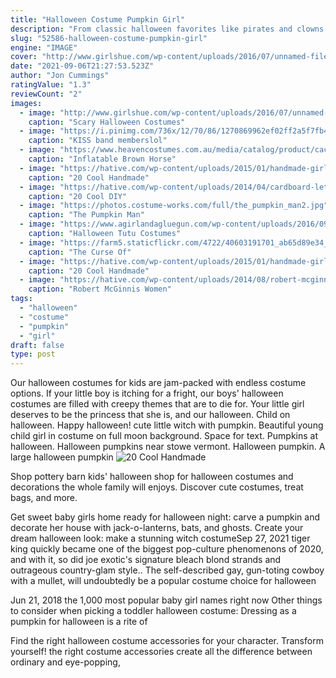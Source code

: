 ```yaml
---
title: "Halloween Costume Pumpkin Girl"
description: "From classic halloween favorites like pirates and clowns to pop culture necessities, weve got halloween costume ideas for 2021 and years to come. Halloween 2021 is the perfect time for you to take your imagination to new heights and create the perfect look for halloween"
slug: "52586-halloween-costume-pumpkin-girl"
engine: "IMAGE"
cover: "http://www.girlshue.com/wp-content/uploads/2016/07/unnamed-file-2353.jpg"
date: "2021-09-06T21:27:53.523Z"
author: "Jon Cummings"
ratingValue: "1.3"
reviewCount: "2"
images:
  - image: "http://www.girlshue.com/wp-content/uploads/2016/07/unnamed-file-2353.jpg"
    caption: "Scary Halloween Costumes"
  - image: "https://i.pinimg.com/736x/12/70/86/1270869962ef02ff2a5f7fb411ab46fc--halloween-costumes--diy-halloween.jpg"
    caption: "KISS band memberslol"
  - image: "https://www.heavencostumes.com.au/media/catalog/product/cache/87e1f69bc93e13dd75c69321dae7010a/r/u/rub-820970-1-mr-horsey-inflatable-funny-mens-costume-front-2.jpg"
    caption: "Inflatable Brown Horse"
  - image: "https://hative.com/wp-content/uploads/2015/01/handmade-girl-skirts/17-handmade-skirt.jpg"
    caption: "20 Cool Handmade"
  - image: "https://hative.com/wp-content/uploads/2014/04/cardboard-letters/20-tulle-wrapped-letter-for-girl.jpg"
    caption: "20 Cool DIY"
  - image: "https://photos.costume-works.com/full/the_pumpkin_man2.jpg"
    caption: "The Pumpkin Man"
  - image: "https://www.agirlandagluegun.com/wp-content/uploads/2016/09/il_570xN.915922683_in1c.jpg"
    caption: "Halloween Tutu Costumes"
  - image: "https://farm5.staticflickr.com/4722/40603191701_ab65d89e34_b.jpg"
    caption: "The Curse Of"
  - image: "https://hative.com/wp-content/uploads/2015/01/handmade-girl-skirts/18-handmade-skirt.jpg"
    caption: "20 Cool Handmade"
  - image: "https://hative.com/wp-content/uploads/2014/08/robert-mcginnis/12-robert-mcginnis-women-portraits.jpg"
    caption: "Robert McGinnis Women"
tags:
  - "halloween"
  - "costume"
  - "pumpkin"
  - "girl"
draft: false
type: post
---
```


Our halloween costumes for kids are jam-packed with endless costume options. If your little boy is itching for a fright, our boys' halloween costumes are filled with creepy themes that are to die for. Your little girl deserves to be the princess that she is, and our halloween. Child on halloween. Happy halloween! cute little witch with pumpkin. Beautiful young child girl in costume on full moon background. Space for text. Pumpkins at halloween. Halloween pumpkins near stowe vermont. Halloween pumpkin. A large halloween pumpkin
![20 Cool Handmade](https://hative.com/wp-content/uploads/2015/01/handmade-girl-skirts/18-handmade-skirt.jpg "20 Cool Handmade")

Shop pottery barn kids&#39; halloween shop for halloween costumes and decorations the whole family will enjoys. Discover cute costumes, treat bags, and more.
<!--inArticleAds-->

<!--galleryOne-->

Get sweet baby girls home ready for halloween night: carve a pumpkin and decorate her house with jack-o-lanterns, bats, and ghosts. Create your dream halloween look: make a stunning witch costumeSep 27, 2021 tiger king quickly became one of the biggest pop-culture phenomenons of 2020, and with it, so did joe exotic's signature bleach blond strands and outrageous country-glam style.. The self-described gay, gun-toting cowboy with a mullet, will undoubtedly be a popular costume choice for halloween
<!--inArticleAds-->

<!--galleryTwo-->

Jun 21, 2018 the 1,000 most popular baby girl names right now  Other things to consider when picking a toddler halloween costume: Dressing as a pumpkin for halloween is a rite of
<!--galleryThree-->

Find the right halloween costume accessories for your character. Transform yourself! the right costume accessories create all the difference between ordinary and eye-popping,